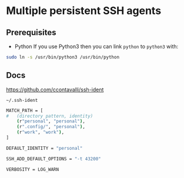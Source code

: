 # Multiple persistent SSH agents

## Prerequisites

- Python
If you use Python3 then you can link `python` to `python3` with:

```sh
sudo ln -s /usr/bin/python3 /usr/bin/python
```

## Docs

https://github.com/ccontavalli/ssh-ident

`~/.ssh-ident`
```sh
MATCH_PATH = [
#   (directory pattern, identity)
    (r"personal", "personal"),
    (r".config/", "personal"),
    (r"work", "work"),
]

DEFAULT_IDENTITY = "personal"

SSH_ADD_DEFAULT_OPTIONS = "-t 43200"

VERBOSITY = LOG_WARN
```
